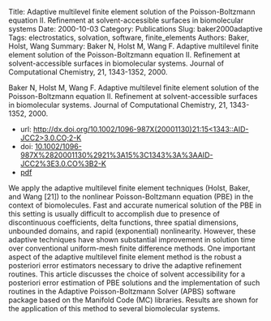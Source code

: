 Title: Adaptive multilevel finite element solution of the Poisson-Boltzmann equation II. Refinement at solvent-accessible surfaces in biomolecular systems
Date: 2000-10-03
Category: Publications
Slug: baker2000adaptive
Tags: electrostatics, solvation, software, finite_elements
Authors: Baker, Holst, Wang
Summary: Baker N, Holst M, Wang F. Adaptive multilevel finite element solution of the Poisson-Boltzmann equation II. Refinement at solvent-accessible surfaces in biomolecular systems. Journal of Computational Chemistry, 21, 1343-1352, 2000. 

Baker N, Holst M, Wang F. Adaptive multilevel finite element solution of the Poisson-Boltzmann equation II. Refinement at solvent-accessible surfaces in biomolecular systems. Journal of Computational Chemistry, 21, 1343-1352, 2000. 

* url: [http://dx.doi.org/10.1002/1096-987X(20001130)21:15<1343::AID-JCC2>3.0.CO;2-K](http://dx.doi.org/10.1002/1096-987X(20001130)21:15<1343::AID-JCC2>3.0.CO;2-K)
* doi: [10.1002/1096-987X%2820001130%2921%3A15%3C1343%3A%3AAID-JCC2%3E3.0.CO%3B2-K](http://dx.doi.org/10.1002/1096-987X%2820001130%2921%3A15%3C1343%3A%3AAID-JCC2%3E3.0.CO%3B2-K)
* [pdf](http://sobolevnrm.github.io/papers/baker2000adaptive.pdf)

We apply the adaptive multilevel finite element techniques (Holst, Baker, and Wang [21]) to the nonlinear Poisson-Boltzmann equation (PBE) in the context of biomolecules. Fast and accurate numerical solution of the PBE in this setting is usually difficult to accomplish due to presence of discontinuous coefficients, delta functions, three spatial dimensions, unbounded domains, and rapid (exponential) nonlinearity. However, these adaptive techniques have shown substantial improvement in solution time over conventional uniform-mesh finite difference methods. One important aspect of the adaptive multilevel finite element method is the robust a posteriori error estimators necessary to drive the adaptive refinement routines. This article discusses the choice of solvent accessibility for a posteriori error estimation of PBE solutions and the implementation of such routines in the Adaptive Poisson-Boltzmann Solver (APBS) software package based on the Manifold Code (MC) libraries. Results are shown for the application of this method to several biomolecular systems.
